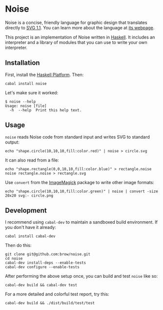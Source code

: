 # Noise

Noise is a concise, friendly language for graphic design that translates directly to [SVG 1.1](http://www.w3.org/TR/SVG11/). You can learn more about the language at [its webpage](http://tombrow.com/noise).

This project is an implementation of Noise written in [Haskell](http://haskell.org). It includes an interpreter and a library of modules that you can use to write your own interpreter.

## Installation

First, install the [Haskell Platform](http://www.haskell.org/platform/). Then:

    cabal install noise

Let's make sure it worked:

    $ noise --help
    Usage: noise [file]
      -h  --help  Print this help text.

## Usage

`noise` reads Noise code from standard input and writes SVG to standard output:

    echo "shape.circle(10,10,10,fill:color.red)" | noise > circle.svg

It can also read from a file:

    echo "shape.rectangle(0,0,10,10,fill:color.blue)" > rectangle.noise
    noise rectangle.noise > rectangle.svg

Use `convert` from the [ImageMagick](http://www.imagemagick.org/) package to write other image formats:

    echo "shape.circle(10,10,10,fill:color.green)" | noise | convert -size 20x20 svg:- circle.png

## Development

I recommend using `cabal-dev` to maintain a sandboxed build environment. If you don't have it already:

    cabal install cabal-dev

Then do this:

    git clone git@github.com:brow/noise.git
    cd noise
    cabal-dev install-deps --enable-tests
    cabal-dev configure --enable-tests

After performing the above setup once, you can build and test `noise` like so:

    cabal-dev build && cabal-dev test

For a more detailed and colorful test report, try this:

    cabal-dev build && ./dist/build/test/test
